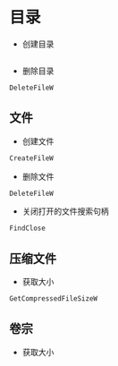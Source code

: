 # 目录

- 创建目录

```cpp

```

- 删除目录

```cpp
DeleteFileW
```

## 文件

- 创建文件

```cpp
CreateFileW
```

- 删除文件

```cpp
DeleteFileW
```

- 关闭打开的文件搜索句柄

```cpp
FindClose
```

## 压缩文件

- 获取大小

```cpp
GetCompressedFileSizeW
```

## 卷宗

- 获取大小

```cpp

```